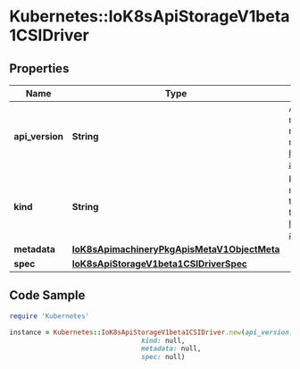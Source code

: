 # Kubernetes::IoK8sApiStorageV1beta1CSIDriver

## Properties

Name | Type | Description | Notes
------------ | ------------- | ------------- | -------------
**api_version** | **String** | APIVersion defines the versioned schema of this representation of an object. Servers should convert recognized schemas to the latest internal value, and may reject unrecognized values. More info: https://git.k8s.io/community/contributors/devel/sig-architecture/api-conventions.md#resources | [optional] 
**kind** | **String** | Kind is a string value representing the REST resource this object represents. Servers may infer this from the endpoint the client submits requests to. Cannot be updated. In CamelCase. More info: https://git.k8s.io/community/contributors/devel/sig-architecture/api-conventions.md#types-kinds | [optional] 
**metadata** | [**IoK8sApimachineryPkgApisMetaV1ObjectMeta**](IoK8sApimachineryPkgApisMetaV1ObjectMeta.md) |  | [optional] 
**spec** | [**IoK8sApiStorageV1beta1CSIDriverSpec**](IoK8sApiStorageV1beta1CSIDriverSpec.md) |  | 

## Code Sample

```ruby
require 'Kubernetes'

instance = Kubernetes::IoK8sApiStorageV1beta1CSIDriver.new(api_version: null,
                                 kind: null,
                                 metadata: null,
                                 spec: null)
```


